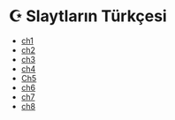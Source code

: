 # ☪️ Slaytların Türkçesi

<!--YPackage.YGitbookIntegration-tarafından-otomatik-oluşturulmuştur-->

- [ch1](ch1.pdf)
- [ch2](ch2.pdf)
- [ch3](ch3.pdf)
- [ch4](ch4.pdf)
- [Ch5](Ch5.pdf)
- [ch6](ch6.pdf)
- [ch7](ch7.pdf)
- [ch8](ch8.pdf)

<!--YPackage.YGitbookIntegration-tarafından-otomatik-oluşturulmuştur-->
